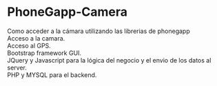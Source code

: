 # PhoneGapp-Camera
Como acceder a la cámara utilizando las librerias de phonegapp<br/>
Acceso a la camara.<br/>
Acceso al GPS.<br/>
Bootstrap framework GUI.<br/>
JQuery y Javascript para la lógica del negocio y el envio de los datos al server.<br/>
PHP y MYSQL para el backend.


